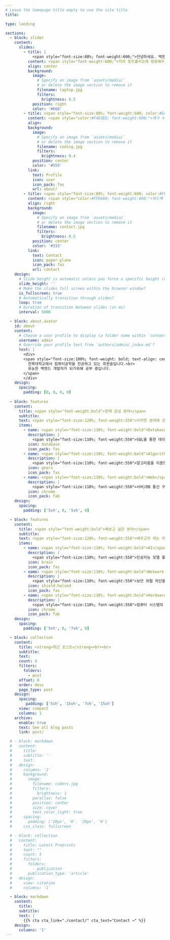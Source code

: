 ```yaml
---
# Leave the homepage title empty to use the site title
title:

type: landing

sections:
  - block: slider
    content:
      slides:
        - title: | 
            <span style="font-size:80%; font-weight:600;">안녕하세요. 백엔드를 공부 중인 최현솔입니다</span>
          content: <span style="font-weight:600;">저의 포트폴리오에 방문해주셔서 감사합니다!</span>
          align: center
          background:
            image:
              # Specify an image from `assets/media/`
              # or delete the image section to remove it
              filename: laptop.jpg
              filters:
                brightness: 0.5
            position: right
            color: '#666'
        - title: <span style="font-size:80%; font-weight:600; color:#EAB8E4;">"소개"</span>
          content: <span style="color:#F4D3ED; font-weight:600;">제가 누구인지 간략히 소개합니다</span>
          align: 
          background:
            image:
              # Specify an image from `assets/media/`
              # or delete the image section to remove it
              filename: coding.jpg
              filters:
                brightness: 0.4
            position: center
            color: '#555'
          link:
            text: Profile
            icon: user
            icon_pack: fas
            url: about/
        - title: <span style="font-size:80%; font-weight:600; color:#FFB76B;">피드백 및 문의</span>
          content: <span style="color:#FFD6A0; font-weight:600;">피드백 및 문의, 컨택은 언제든 환영합니다</span>
          align: right
          background:
            image:
              # Specify an image from `assets/media/`
              # or delete the image section to remove it
              filename: contact.jpg
              filters:
                brightness: 0.5
            position: center
            color: '#333'
          link:
            text: Contact
            icon: paper-plane
            icon_pack: fas
            url: contact
    design:
      # Slide height is automatic unless you force a specific height (e.g. '400px')
      slide_height: ''
      # Make the slides full screen within the browser window?
      is_fullscreen: true
      # Automatically transition through slides?
      loop: true
      # Duration of transition between slides (in ms)
      interval: 5000

  - block: about.avatar
    id: about
    content:
      # Choose a user profile to display (a folder name within `content/authors/`)
      username: admin
      # Override your profile text from `authors/admin/_index.md`?
      text: |
        <div>
        <span style="font-size:100%; font-weight: bold; text-align: center">
          전북대학교에서 컴퓨터공학을 전공하고 있는 최현솔입니다.<br>
          유능한 백엔드 개발자가 되기위해 공부 중입니다. 
        </span>
        </div>
    design:
      spacing:
        padding: [0, 0, 0, 0]
 
  - block: features
    content:
      title: <span style="font-weight:bold">현재 관심 분야</span>
      subtitle: 
      text: <span style="font-size:120%; font-weight:550">이러한 분야에 관심이 있습니다<br></span>
      items:
        - name: <span style="font-size:110%; font-weight:bold">Database</span>
          description: |
            <span style="font-size:110%; font-weight:550">SQL을 통한 데이터베이스 설계 및 제어</span>
          icon: database
          icon_pack: fas
        - name: <span style="font-size:110%; font-weight:bold">Algorithm</span>
          description: |
            <span style="font-size:110%; font-weight:550">알고리즘을 이용한 보다 효율적인 서비스 설계</span>
          icon: gears
          icon_pack: fas
        - name: <span style="font-size:110%; font-weight:bold">Web</span>
          description: |
            <span style="font-size:110%; font-weight:550">서버/DB 통신 구조 및 관리</span>
          icon: chrome
          icon_pack: fab
    design:
      spacing:
        padding: ['5vh', 0, '5vh', 0]

  - block: features
    content:
      title: <span style="font-weight:bold">해보고 싶은 분야</span>
      subtitle: 
      text: <span style="font-size:120%; font-weight:550">배우고자 하는 마음이 있습니다</span>
      items:
        - name: <span style="font-size:110%; font-weight:bold">AI</span>
          description: |
            <span style="font-size:110%; font-weight:550">인공지능 모델 활용 개발 및 프로젝트</span>
          icon: brain
          icon_pack: fas
        - name: <span style="font-size:110%; font-weight:bold">Network Security</span>
          description: |
            <span style="font-size:110%; font-weight:550">보안 위협 차단을 통한 보안성 증진</span>
          icon: shield-halved
          icon_pack: fas
        - name: <span style="font-size:110%; font-weight:bold">Hardware</span>
          description: |
            <span style="font-size:110%; font-weight:550">컴퓨터 시스템의 이해를 통한 효율적인 개발</span>
          icon: chrome
          icon_pack: fab
    design:
      spacing:
        padding: ['5vh', 0, '7vh', 0]

  - block: collection
    content:
      title: <strong>최근 포스트</strong><br><br>
      subtitle: 
      text: 
      count: 4
      filters:
        folders:
          - post
      offset: 0
      order: desc
      page_type: post
    design:
      spacing:
         padding: ['5vh', '15vh', '7vh', '15vh']
      view: compact
      columns: 1
    archive:
      enable: true
      text: See all blog posts
      link: post/

  # - block: markdown
  #   content:
  #     title:
  #     subtitle: ''
  #     text:
  #   design:
  #     columns: '1'
  #     background:
  #       image: 
  #         filename: coders.jpg
  #         filters:
  #           brightness: 1
  #         parallax: false
  #         position: center
  #         size: cover
  #         text_color_light: true
  #     spacing:
  #       padding: ['20px', '0', '20px', '0']
  #     css_class: fullscreen

  # - block: collection
  #   content:
  #     title: Latest Preprints
  #     text: ""
  #     count: 5
  #     filters:
  #       folders:
  #         - publication
  #       publication_type: 'article'
  #   design:
  #     view: citation
  #     columns: '1'

  - block: markdown
    content:
      title:
      subtitle:
      text: |
        {{% cta cta_link="./contact/" cta_text="Contact →" %}}
    design:
      columns: '1'
---
```

